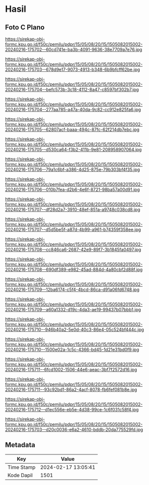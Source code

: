 # Hasil

## Foto C Plano

https://sirekap-obj-formc.kpu.go.id/f50c/pemilu/pdpr/15/05/08/20/15/1505082015002-20240216-175702--60cd741e-ba3b-4091-9636-38e7709a7e76.jpg

https://sirekap-obj-formc.kpu.go.id/f50c/pemilu/pdpr/15/05/08/20/15/1505082015002-20240216-175703--678d9e17-9073-4913-b348-6b9bfcff62be.jpg

https://sirekap-obj-formc.kpu.go.id/f50c/pemilu/pdpr/15/05/08/20/15/1505082015002-20240216-175704--befc573b-3c18-4112-8a47-c8597bf302b7.jpg

https://sirekap-obj-formc.kpu.go.id/f50c/pemilu/pdpr/15/05/08/20/15/1505082015002-20240216-175704--277aa785-a47a-40da-9c82-cc912e825fa6.jpg

https://sirekap-obj-formc.kpu.go.id/f50c/pemilu/pdpr/15/05/08/20/15/1505082015002-20240216-175705--62807acf-baaa-494c-87fc-62f214db7ebc.jpg

https://sirekap-obj-formc.kpu.go.id/f50c/pemilu/pdpr/15/05/08/20/15/1505082015002-20240216-175705--d530ca64-f3b2-411b-9e81-208958907064.jpg

https://sirekap-obj-formc.kpu.go.id/f50c/pemilu/pdpr/15/05/08/20/15/1505082015002-20240216-175706--79a1c6bf-a386-4d25-875e-79b303bf4f35.jpg

https://sirekap-obj-formc.kpu.go.id/f50c/pemilu/pdpr/15/05/08/20/15/1505082015002-20240216-175706--010b7fea-d2b6-4e6f-8721-98ba57a00d91.jpg

https://sirekap-obj-formc.kpu.go.id/f50c/pemilu/pdpr/15/05/08/20/15/1505082015002-20240216-175707--df28d2a7-3910-48ef-851a-a9748c038cd8.jpg

https://sirekap-obj-formc.kpu.go.id/f50c/pemilu/pdpr/15/05/08/20/15/1505082015002-20240216-175707--d5d5be5f-a87d-4b99-a961-b74359f358ee.jpg

https://sirekap-obj-formc.kpu.go.id/f50c/pemilu/pdpr/15/05/08/20/15/1505082015002-20240216-175708--cc846ca6-2687-42e9-89f7-3b1845fa0497.jpg

https://sirekap-obj-formc.kpu.go.id/f50c/pemilu/pdpr/15/05/08/20/15/1505082015002-20240216-175708--690df389-e982-45ad-884d-4a80cbf2d88f.jpg

https://sirekap-obj-formc.kpu.go.id/f50c/pemilu/pdpr/15/05/08/20/15/1505082015002-20240216-175709--12ba6174-c5f4-4bcd-86ca-d91a06fd6748.jpg

https://sirekap-obj-formc.kpu.go.id/f50c/pemilu/pdpr/15/05/08/20/15/1505082015002-20240216-175709--a60a1332-d19c-4da3-ae19-99437b07bbb1.jpg

https://sirekap-obj-formc.kpu.go.id/f50c/pemilu/pdpr/15/05/08/20/15/1505082015002-20240216-175710--946b40a2-5e0d-40c3-86e4-05c524bf444c.jpg

https://sirekap-obj-formc.kpu.go.id/f50c/pemilu/pdpr/15/05/08/20/15/1505082015002-20240216-175710--1500e02a-1c5c-4366-bd45-1d21e31bd0f9.jpg

https://sirekap-obj-formc.kpu.go.id/f50c/pemilu/pdpr/15/05/08/20/15/1505082015002-20240216-175711--6fcd1002-1506-44e6-aeac-3bf7f2572d16.jpg

https://sirekap-obj-formc.kpu.go.id/f50c/pemilu/pdpr/15/05/08/20/15/1505082015002-20240216-175711--93c92bd1-86a2-4acf-8078-fb6fef081b8e.jpg

https://sirekap-obj-formc.kpu.go.id/f50c/pemilu/pdpr/15/05/08/20/15/1505082015002-20240216-175712--d1ec556e-eb5e-4d38-99ce-1c6f031c58f4.jpg

https://sirekap-obj-formc.kpu.go.id/f50c/pemilu/pdpr/15/05/08/20/15/1505082015002-20240216-175703--d20c0036-e6a2-4610-bddb-20da775529fd.jpg


## Metadata

| Key        | Value               |
| ---------- | ------------------- |
| Time Stamp | 2024-02-17 13:05:41 |
| Kode Dapil | 1501                |



